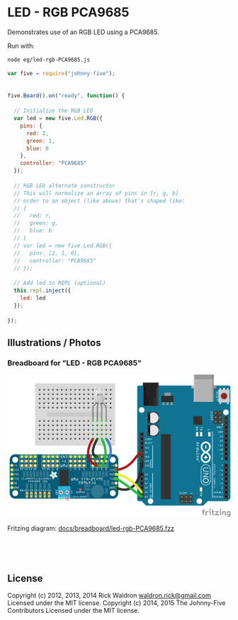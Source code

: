 <!--remove-start-->

# LED - RGB PCA9685


Demonstrates use of an RGB LED using a PCA9685.


Run with:
```bash
node eg/led-rgb-PCA9685.js
```

<!--remove-end-->

```javascript
var five = require("johnny-five");


five.Board().on("ready", function() {

  // Initialize the RGB LED
  var led = new five.Led.RGB({
    pins: {
      red: 2,
      green: 1,
      blue: 0
    },
    controller: "PCA9685"
  });

  // RGB LED alternate constructor
  // This will normalize an array of pins in [r, g, b]
  // order to an object (like above) that's shaped like:
  // {
  //   red: r,
  //   green: g,
  //   blue: b
  // }
  // var led = new five.Led.RGB({
  //   pins: [2, 1, 0],
  //   controller: "PCA9685"
  // });

  // Add led to REPL (optional)
  this.repl.inject({
    led: led
  });

});

```


## Illustrations / Photos


### Breadboard for "LED - RGB PCA9685"



![docs/breadboard/led-rgb-PCA9685.png](breadboard/led-rgb-PCA9685.png)<br>

Fritzing diagram: [docs/breadboard/led-rgb-PCA9685.fzz](breadboard/led-rgb-PCA9685.fzz)

&nbsp;





&nbsp;

<!--remove-start-->

## License
Copyright (c) 2012, 2013, 2014 Rick Waldron <waldron.rick@gmail.com>
Licensed under the MIT license.
Copyright (c) 2014, 2015 The Johnny-Five Contributors
Licensed under the MIT license.

<!--remove-end-->
